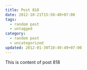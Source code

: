 ```yaml
---
title: Post 818
date: 2012-10-21T15:50:40+07:00
tags:
  - random post
  - untagged
category:
  - random post
  - uncategorized
updated: 2012-01-30T10:49:49+07:00
---
```

This is content of post 818
